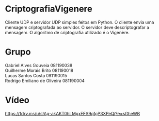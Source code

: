 # CriptografiaVigenere
Cliente UDP e servidor UDP simples feitos em Python. O cliente envia uma mensagem criptografada ao servidor. O servidor deve descriptografar a mensagem. O algoritmo de criptografia utilizado é o Vigenère.

# Grupo
Gabriel Alves Gouveia 081190038 <br>
Guilherme Morais Brito 081190018 <br>
Lucas Santos Costa 081190015 <br>
Rodrigo Emiliano de Oliveira 081190004 <br>


# Vídeo

https://1drv.ms/u/s!Ag-akAKT0hLMgxEFS9qfgP3XPeQj?e=sGheWB
